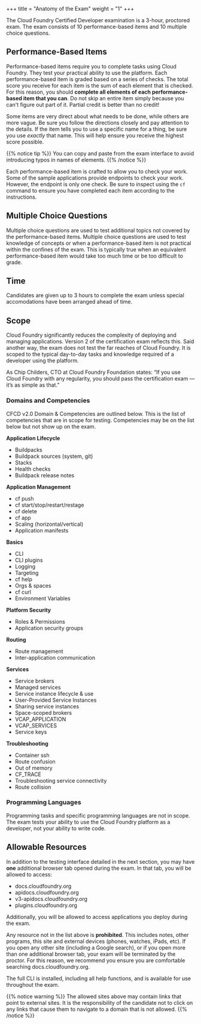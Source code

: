 +++
title = "Anatomy of the Exam"
weight = "1"
+++

The Cloud Foundry Certified Developer examination is a 3-hour, proctored exam. The exam consists of 10 performance-based items and 10 multiple choice questions.

## Performance-Based Items

Performance-based items require you to complete tasks using Cloud Foundry. They test your practical ability to use the platform. Each performance-based item is graded based on a series of checks. The total score you receive for each item is the sum of each element that is checked. For this reason, you should **complete all elements of each performance-based item that you can**. Do not skip an entire item simply because you can't figure out part of it. Partial credit is better than no credit!

Some items are very direct about what needs to be done, while others are more vague. Be sure you follow the directions closely and pay attention to the details. If the item tells you to use a specific name for a thing, be sure you use *exactly* that name. This will help ensure you receive the highest score possible. 

{{% notice tip %}}
You can copy and paste from the exam interface to avoid introducing typos in names of elements.
{{% /notice %}}

Each performance-based item is crafted to allow you to check your work. Some of the sample applications provide endpoints to check your work. However, the endpoint is only one check. Be sure to inspect using the `cf` command to ensure you have completed each item according to the instructions.

## Multiple Choice Questions

Multiple choice questions are used to test additional topics not covered by the performance-based items. Multiple choice questions are used to test knowledge of concepts or when a performance-based item is not practical within the confines of the exam. This is typically true when an equivalent performance-based item would take too much time or be too difficult to grade. 

## Time

Candidates are given up to 3 hours to complete the exam unless special accomodations have been arranged ahead of time. 

## Scope

Cloud Foundry significantly reduces the complexity of deploying and managing applications. Version 2 of the certification exam reflects this. Said another way, the exam does not test the far reaches of Cloud Foundry. It is scoped to the typical day-to-day tasks and knowledge required of a developer using the platform.

As Chip Childers, CTO at Cloud Foundry Foundation states: “If you use Cloud Foundry with any regularity, you should pass the certification exam — it’s as simple as that.” 

### Domains and Competencies

CFCD v2.0 Domain & Competencies are outlined below. This is the list of competencies that are in scope for testing. Competencies may be on the list below but not show up on the exam.

**Application Lifecycle**

- Buildpacks
- Buildpack sources (system, git)
- Stacks
- Health checks
- Buildpack release notes

**Application Management**

- cf push
- cf start/stop/restart/restage
- cf delete
- cf app
- Scaling (horizontal/vertical)
- Application manifests

**Basics** 

- CLI
- CLI plugins
- Logging
- Targeting
- cf help
- Orgs & spaces
- cf curl
- Environment Variables

**Platform Security**

- Roles & Permissions
- Application security groups

**Routing**

- Route management
- Inter-application communication

**Services**

- Service brokers
- Managed services
- Service instance lifecycle & use
- User-Provided Service Instances
- Sharing service instances
- Space-scoped brokers
- VCAP_APPLICATION
- VCAP_SERVICES
- Service keys

**Troubleshooting**

- Container ssh
- Route confusion
- Out of memory
- CF_TRACE
- Troubleshooting service connectivity
- Route collision

### Programming Languages

Programming tasks and specific programming languages are not in scope. The exam tests your ability to use the Cloud Foundry platform as a developer, not your ability to write code.

## Allowable Resources

In addition to the testing interface detailed in the next section, you may have **one** additional browser tab opened during the exam. In that tab, you will be allowed to access:

- docs.cloudfoundry.org
- apidocs.cloudfoundry.org
- v3-apidocs.cloudfoundry.org
- plugins.cloudfoundry.org

Additionally, you will be allowed to access applications you deploy during the exam.

Any resource not in the list above is **prohibited**. This includes notes, other programs, this site and external devices (phones, watches, iPads, etc). If you open any other site (including a Google search), or if you open more than one additional browser tab, your exam will be terminated by the proctor. For this reason, we recommend you ensure you are comfortable searching docs.cloudfoundry.org.

The full CLI is installed, including all help functions, and is available for use throughout the exam.

{{% notice warning %}}
The allowed sites above may contain links that point to external sites. It is the responsibility of the candidate not to click on any links that cause them to navigate to a domain that is not allowed.
{{% /notice %}}
